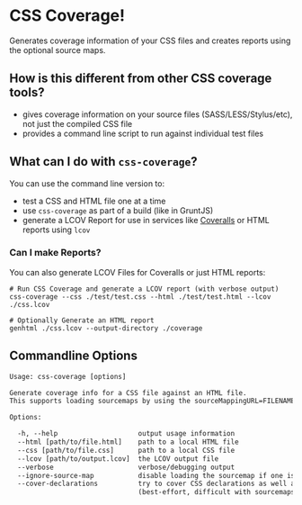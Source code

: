 # CSS Coverage!

Generates coverage information of your CSS files and creates reports using the optional source maps.

## How is this different from other CSS coverage tools?

- gives coverage information on your source files (SASS/LESS/Stylus/etc), not just the compiled CSS file
- provides a command line script to run against individual test files


## What can I do with `css-coverage`?

You can use the command line version to:

- test a CSS and HTML file one at a time
- use `css-coverage` as part of a build (like in GruntJS)
- generate a LCOV Report for use in services like [Coveralls](http://coveralls.io) or HTML reports using `lcov`


### Can I make Reports?

You can also generate LCOV Files for Coveralls or just HTML reports:

    # Run CSS Coverage and generate a LCOV report (with verbose output)
    css-coverage --css ./test/test.css --html ./test/test.html --lcov ./css.lcov

    # Optionally Generate an HTML report
    genhtml ./css.lcov --output-directory ./coverage


## Commandline Options

```txt
Usage: css-coverage [options]

Generate coverage info for a CSS file against an HTML file.
This supports loading sourcemaps by using the sourceMappingURL=FILENAME.map CSS comment

Options:

  -h, --help                    output usage information
  --html [path/to/file.html]    path to a local HTML file
  --css [path/to/file.css]      path to a local CSS file
  --lcov [path/to/output.lcov]  the LCOV output file
  --verbose                     verbose/debugging output
  --ignore-source-map           disable loading the sourcemap if one is found
  --cover-declarations          try to cover CSS declarations as well as selectors
                                (best-effort, difficult with sourcemaps)
```
